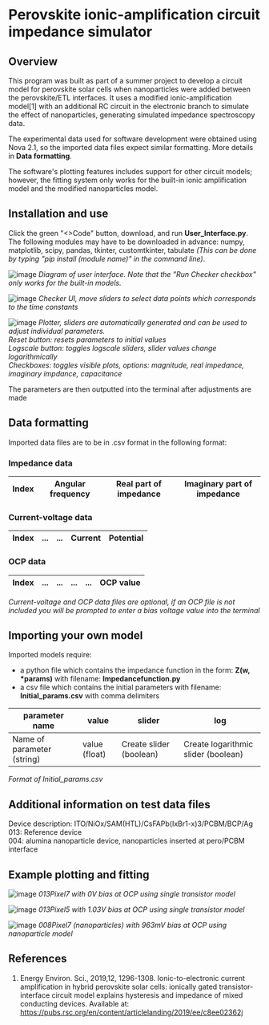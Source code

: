 # Perovskite ionic-amplification circuit impedance simulator
## Overview
This program was built as part of a summer project to develop a circuit model for perovskite solar cells when nanoparticles 
were added between the perovskite/ETL interfaces. It uses a modified ionic-amplification model[1] with an additional RC
circuit in the electronic branch to simulate the effect of nanoparticles, generating simulated impedance spectroscopy data. <br/>

The experimental data used for software development were obtained using Nova 2.1, so the imported data files expect similar formatting.
More details in **Data formatting**.<br/>

The software's plotting features includes support for other circuit models; however, the fitting system only works for the built-in 
ionic amplification model and the modified nanoparticles model.


## Installation and use
Click the green "<>Code" button, download, and run **User_Interface.py**. <br/>
The following modules may have to be downloaded in advance: numpy, matplotlib, scipy, pandas, tkinter, customtkinter, tabulate _(This can be done by typing "pip install (module name)" in the command line)_. <br/>

![image](https://github.com/user-attachments/assets/a762b427-384b-481b-ba4b-de4053b17362)
_Diagram of user interface. Note that the "Run Checker checkbox" only works for the built-in models._

![image](https://github.com/user-attachments/assets/7e0da79e-12c3-4097-947a-92816cdf4de3)
_Checker UI, move sliders to select data points which corresponds to the time constants_

![image](https://github.com/user-attachments/assets/2f9f2d99-6300-4680-84da-8799f3724b3a)
_Plotter, sliders are automatically generated and can be used to adjust individual parameters._ <br/>
_Reset button: resets parameters to initial values_ <br/>
_Logscale button: toggles logscale sliders, slider values change logarithmically_ <br/>
_Checkboxes: toggles visible plots, options: magnitude, real impedance, imaginary impdance, capacitance_
<br/>

The parameters are then outputted into the terminal after adjustments are made


## Data formatting
Imported data files are to be in .csv format in the following format:
### Impedance data
| Index | Angular frequency | Real part of impedance | Imaginary part of impedance |
|-------|-------------------|------------------------|-----------------------------|

### Current-voltage data
| Index | ... | ... | Current | Potential |
|-------|-----|-----|---------|-----------|

### OCP data
| Index | ... | ... | ... | ... | OCP value |
|-------|-----|-----|-----|-----|-----------|

_Current-voltage and OCP data files are optional, if an OCP file is not included you will be prompted to enter a bias voltage value into the terminal_

## Importing your own model
Imported models require:
- a python file which contains the impedance function in the form: __Z(w, *params)__ with filename: **Impedancefunction.py**
- a csv file which contains the initial parameters with filename: **Initial_params.csv** with comma delimiters

| parameter name | value | slider | log |
|---|---|---|---|
| Name of parameter (string) | value (float) | Create slider (boolean) | Create logarithmic slider (boolean) |

_Format of Initial_params.csv_

## Additional information on test data files
Device description: ITO/NiOx/SAM(HTL)/CsFAPb(IxBr1-x)3/PCBM/BCP/Ag <br/>
013: Reference device <br/>
004: alumina nanoparticle device, nanoparticles inserted at pero/PCBM interface

## Example plotting and fitting
![image](https://github.com/user-attachments/assets/35abc4db-be66-4d8b-9a64-f58e2c5f2a30)
_013Pixel7 with 0V bias at OCP using single transistor model_

![image](https://github.com/user-attachments/assets/1a326cb5-4214-4d34-9fa9-c5669a478556)
_013Pixel5 with 1.03V bias at OCP using single transistor model_

![image](https://github.com/user-attachments/assets/6a75ce65-d7f5-4aac-88c8-8cdb114aa4d7)
_008Pixel7 (nanoparticles) with 963mV bias at OCP using nanoparticle model_


## References
1) 	Energy Environ. Sci., 2019,12, 1296-1308. Ionic-to-electronic current amplification in hybrid perovskite solar cells: ionically gated transistor-interface circuit model explains hysteresis and impedance of mixed conducting devices. Available at: https://pubs.rsc.org/en/content/articlelanding/2019/ee/c8ee02362j
